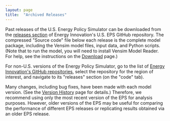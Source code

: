 ```yaml
---
layout: page
title:  "Archived Releases"
---
```


Past releases of the U.S. Energy Policy Simulator can be downloaded from the [releases section](https://github.com/Energy-Innovation/eps-us/releases) of Energy Innovation's U.S. EPS GitHub repository.  The compressed "Source code" file below each release is the complete model package, including the Vensim model files, input data, and Python scripts.  (Note that to run the model, you will need to install Vensim Model Reader.  For help, see the instructions on the [Download](download.html) page.)

For non-U.S. versions of the Energy Policy Simulator, go to the list of [Energy Innovation's GitHub repositories](https://github.com/Energy-Innovation?tab=repositories), select the repository for the region of interest, and navigate to its "releases" section (on the "code" tab).

Many changes, including bug fixes, have been made with each model version.  (See the [Version History](version-history.html) page for details.)  Therefore, we recommend using only the most recent version of the EPS for analysis purposes.  However, older versions of the EPS may be useful for comparing the performance of different EPS releases or replicating results obtained via an older EPS release.
